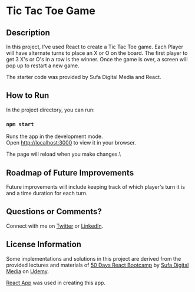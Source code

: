 # Tic Tac Toe Game

## Description

In this project, I've used React to create a Tic Tac Toe game. Each Player will have alternate turns to place an X or O on the board. The first player to get 3 X's or O's in a row is the winner. Once the game is over, a screen will pop up to restart a new game.

The starter code was provided by Sufa Digital Media and React.

## How to Run

In the project directory, you can run:

### `npm start`

Runs the app in the development mode.\
Open [http://localhost:3000](http://localhost:3000) to view it in your browser.

The page will reload when you make changes.\

## Roadmap of Future Improvements

Future improvements will include keeping track of which player's turn it is and a time duration for each turn.

## Questions or Comments?

Connect with me on [Twitter](https://twitter.com/kristinedugan) or [LinkedIn](https://linkedin.com/in/kristinedugan).

## License Information

Some implementations and solutions in this project are derived from the provided lectures and materials of [50 Days React Bootcamp](https://www.udemy.com/course/build-real-world-react-programming-projects/) by [Sufa Digital Media](https://www.udemy.com/user/sufa-digital-media/) on [Udemy](https://www.udemy.com/).

[React App](https://github.com/facebook/create-react-app) was used in creating this app.
